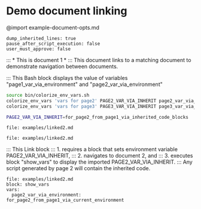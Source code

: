 # Demo document linking

@import example-document-opts.md
```opts :(document_opts)
dump_inherited_lines: true
pause_after_script_execution: false
user_must_approve: false
```

::: * This is document 1 *
::: This document links to a matching document to demonstrate navigation between documents.

::: This Bash block displays the value of variables "page1_var_via_environment" and "page2_var_via_environment"

```bash :show_vars
source bin/colorize_env_vars.sh
colorize_env_vars 'vars for page2' PAGE2_VAR_VIA_INHERIT page2_var_via_environment
colorize_env_vars 'vars for page3' PAGE3_VAR_VIA_INHERIT page3_var_via_environment
```

```bash :(vars2)
PAGE2_VAR_VIA_INHERIT=for_page2_from_page1_via_inherited_code_blocks
```

```link :linked2 +(vars2)
file: examples/linked2.md
```

```link :(linked2) +(vars2)
file: examples/linked2.md
```

::: This Link block
::: 1. requires a block that sets environment variable PAGE2_VAR_VIA_INHERIT,
::: 2. navigates to document 2, and
::: 3. executes block "show_vars" to display the imported PAGE2_VAR_VIA_INHERIT.
::: Any script generated by page 2 will contain the inherited code.

```link :linked2_import_vars +(vars2)
file: examples/linked2.md
block: show_vars
vars:
  page2_var_via_environment: for_page2_from_page1_via_current_environment
```
